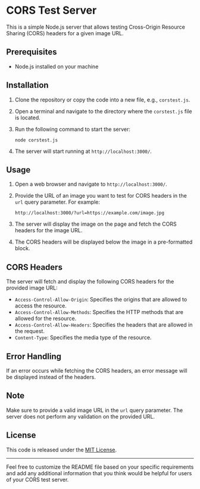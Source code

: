 # CORS Test Server

This is a simple Node.js server that allows testing Cross-Origin Resource Sharing (CORS) headers for a given image URL.

## Prerequisites

- Node.js installed on your machine

## Installation

1. Clone the repository or copy the code into a new file, e.g., `corstest.js`.

2. Open a terminal and navigate to the directory where the `corstest.js` file is located.

3. Run the following command to start the server:

   ```
   node corstest.js
   ```

4. The server will start running at `http://localhost:3000/`.

## Usage

1. Open a web browser and navigate to `http://localhost:3000/`.

2. Provide the URL of an image you want to test for CORS headers in the `url` query parameter. For example:

   ```
   http://localhost:3000/?url=https://example.com/image.jpg
   ```

3. The server will display the image on the page and fetch the CORS headers for the image URL.

4. The CORS headers will be displayed below the image in a pre-formatted block.

## CORS Headers

The server will fetch and display the following CORS headers for the provided image URL:

- `Access-Control-Allow-Origin`: Specifies the origins that are allowed to access the resource.
- `Access-Control-Allow-Methods`: Specifies the HTTP methods that are allowed for the resource.
- `Access-Control-Allow-Headers`: Specifies the headers that are allowed in the request.
- `Content-Type`: Specifies the media type of the resource.

## Error Handling

If an error occurs while fetching the CORS headers, an error message will be displayed instead of the headers.

## Note

Make sure to provide a valid image URL in the `url` query parameter. The server does not perform any validation on the provided URL.

## License

This code is released under the [MIT License](https://opensource.org/licenses/MIT).

---

Feel free to customize the README file based on your specific requirements and add any additional information that you think would be helpful for users of your CORS test server.
